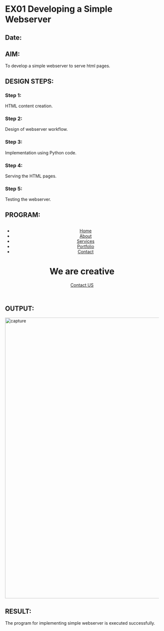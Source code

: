 # EX01 Developing a Simple Webserver
## Date:

## AIM:
To develop a simple webserver to serve html pages.

## DESIGN STEPS:
### Step 1: 
HTML content creation.

### Step 2:
Design of webserver workflow.

### Step 3:
Implementation using Python code.

### Step 4:
Serving the HTML pages.

### Step 5:
Testing the webserver.

## PROGRAM:
<!DOCTYPE html>
<html lang="en">
<head>
    <meta charset="UTF-8">
    <meta name="viewport" content="width=device-width, initial-scale=1.0">
    <title>Document</title>
    <link rel="stylesheet" href="exp.css">
</head>
<body>
    <header>
        <div class="wrapper">
            <div class="logo">
                <img src="D:\logto out\pictorial.png"alt="">
            </div>
    <ul class="nav-area">
    <li><a href="#">Home</a></li>
    <li><a href="#">About</a></li>
    <li><a href="#">Services</a></li>
    <li><a href="#">Portfolio</a></li>
    <li><a href="#">Contact</a></li>
    </ul>
    </div>
    <div class="welcome-text">
            <h1>
    We are creative</h1>
    <a href="#">Contact US</a>
        </div>
    </header>
    
</body>
</html>

## OUTPUT:
<img width="917" alt="capture" src="https://github.com/NaveenKumarV2005/simplewebserver/assets/151476286/38334b3a-4745-49eb-a476-b4e1712f759f">



## RESULT:
The program for implementing simple webserver is executed successfully.

